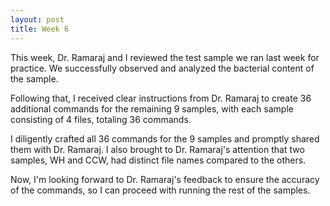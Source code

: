 ```yaml
---
layout: post
title: Week 6 
---
```

This week, Dr. Ramaraj and I reviewed the test sample we ran last week for practice. We successfully observed and analyzed the bacterial content of the sample.

Following that, I received clear instructions from Dr. Ramaraj to create 36 additional commands for the remaining 9 samples, with each sample consisting of 4 files, totaling 36 commands.

I diligently crafted all 36 commands for the 9 samples and promptly shared them with Dr. Ramaraj. I also brought to Dr. Ramaraj's attention that two samples, WH and CCW, had distinct file names compared to the others. 

Now, I'm looking forward to Dr. Ramaraj's feedback to ensure the accuracy of the commands, so I can proceed with running the rest of the samples.
